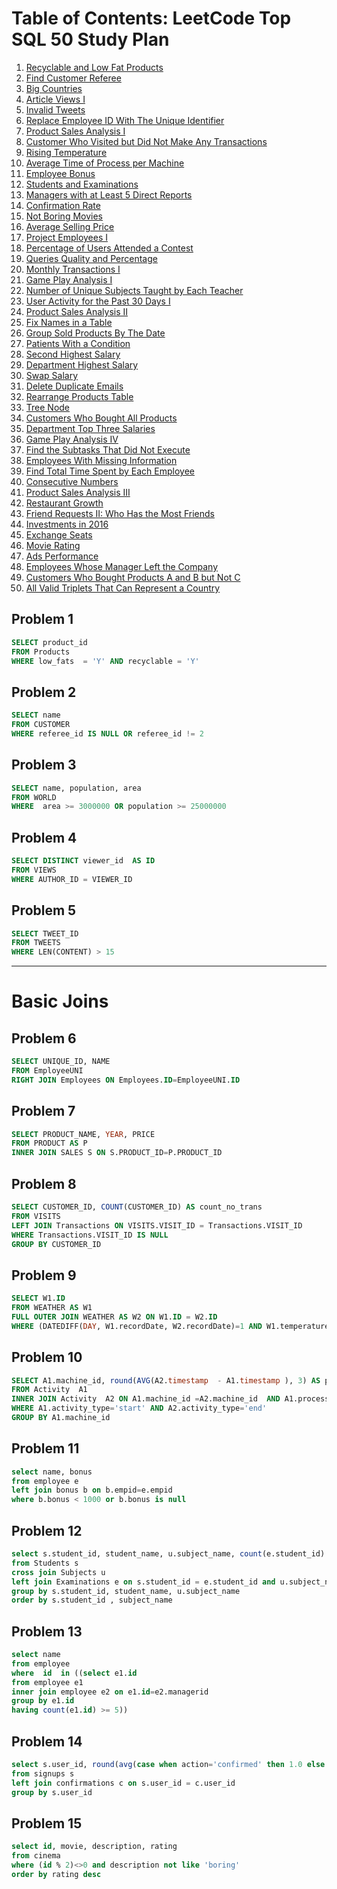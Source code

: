 # Table of Contents: LeetCode Top SQL 50 Study Plan

1. [Recyclable and Low Fat Products](#problem-1)
2. [Find Customer Referee](#problem-2)
3. [Big Countries](#problem-3)
4. [Article Views I](#problem-4)
5. [Invalid Tweets](#problem-5)
6. [Replace Employee ID With The Unique Identifier](#problem-6)
7. [Product Sales Analysis I](#problem-7)
8. [Customer Who Visited but Did Not Make Any Transactions](#problem-8)
9. [Rising Temperature](#problem-9)
10. [Average Time of Process per Machine](#problem-10)
11. [Employee Bonus](#problem-11)
12. [Students and Examinations](#problem-12)
13. [Managers with at Least 5 Direct Reports](#problem-13)
14. [Confirmation Rate](#problem-14)
15. [Not Boring Movies](#problem-15)
16. [Average Selling Price](#)
17. [Project Employees I](#)
18. [Percentage of Users Attended a Contest](#)
19. [Queries Quality and Percentage](#)
20. [Monthly Transactions I](#)
21. [Game Play Analysis I](#)
22. [Number of Unique Subjects Taught by Each Teacher](#)
23. [User Activity for the Past 30 Days I](#)
24. [Product Sales Analysis II](#)
25. [Fix Names in a Table](#)
26. [Group Sold Products By The Date](#)
27. [Patients With a Condition](#)
28. [Second Highest Salary](#)
29. [Department Highest Salary](#)
30. [Swap Salary](#)
31. [Delete Duplicate Emails](#)
32. [Rearrange Products Table](#)
33. [Tree Node](#)
34. [Customers Who Bought All Products](#)
35. [Department Top Three Salaries](#)
36. [Game Play Analysis IV](#)
37. [Find the Subtasks That Did Not Execute](#)
38. [Employees With Missing Information](#)
39. [Find Total Time Spent by Each Employee](#)
40. [Consecutive Numbers](#)
41. [Product Sales Analysis III](#)
42. [Restaurant Growth](#)
43. [Friend Requests II: Who Has the Most Friends](#)
44. [Investments in 2016](#)
45. [Exchange Seats](#)
46. [Movie Rating](#)
47. [Ads Performance](#)
48. [Employees Whose Manager Left the Company](#)
49. [Customers Who Bought Products A and B but Not C](#)
50. [All Valid Triplets That Can Represent a Country](#)


## Problem 1
```sql
SELECT product_id 
FROM Products
WHERE low_fats  = 'Y' AND recyclable = 'Y'
```

## Problem 2
```sql
SELECT name
FROM CUSTOMER
WHERE referee_id IS NULL OR referee_id != 2  
```

## Problem 3
```sql
SELECT name, population, area
FROM WORLD
WHERE  area >= 3000000 OR population >= 25000000
```

## Problem 4
```sql
SELECT DISTINCT viewer_id  AS ID
FROM VIEWS
WHERE AUTHOR_ID = VIEWER_ID
```

## Problem 5
```sql
SELECT TWEET_ID
FROM TWEETS
WHERE LEN(CONTENT) > 15
```
---
# Basic Joins

## Problem 6
```sql
SELECT UNIQUE_ID, NAME
FROM EmployeeUNI
RIGHT JOIN Employees ON Employees.ID=EmployeeUNI.ID
```

## Problem 7
```sql
SELECT PRODUCT_NAME, YEAR, PRICE
FROM PRODUCT AS P
INNER JOIN SALES S ON S.PRODUCT_ID=P.PRODUCT_ID
```

## Problem 8
```sql
SELECT CUSTOMER_ID, COUNT(CUSTOMER_ID) AS count_no_trans 
FROM VISITS
LEFT JOIN Transactions ON VISITS.VISIT_ID = Transactions.VISIT_ID
WHERE Transactions.VISIT_ID IS NULL
GROUP BY CUSTOMER_ID
```

## Problem 9
```sql
SELECT W1.ID
FROM WEATHER AS W1
FULL OUTER JOIN WEATHER AS W2 ON W1.ID = W2.ID
WHERE (DATEDIFF(DAY, W1.recordDate, W2.recordDate)=1 AND W1.temperature > W2.temperature)
```

## Problem 10
```sql
SELECT A1.machine_id, round(AVG(A2.timestamp  - A1.timestamp ), 3) AS processing_time 
FROM Activity  A1
INNER JOIN Activity  A2 ON A1.machine_id =A2.machine_id  AND A1.process_id = A2.process_id
WHERE A1.activity_type='start' AND A2.activity_type='end'
GROUP BY A1.machine_id
```

## Problem 11
```sql
select name, bonus
from employee e
left join bonus b on b.empid=e.empid
where b.bonus < 1000 or b.bonus is null
```

## Problem 12
```sql
select s.student_id, student_name, u.subject_name, count(e.student_id) as attended_exams 
from Students s
cross join Subjects u
left join Examinations e on s.student_id = e.student_id and u.subject_name = e.subject_name
group by s.student_id, student_name, u.subject_name
order by s.student_id , subject_name 
```

## Problem 13

```sql
select name
from employee
where  id  in ((select e1.id 
from employee e1
inner join employee e2 on e1.id=e2.managerid
group by e1.id
having count(e1.id) >= 5))
```

## Problem 14
```sql
select s.user_id, round(avg(case when action='confirmed' then 1.0 else 0.0 end), 2) as confirmation_rate
from signups s
left join confirmations c on s.user_id = c.user_id
group by s.user_id
```

## Problem 15
```sql
select id, movie, description, rating
from cinema
where (id % 2)<>0 and description not like 'boring'
order by rating desc
```
